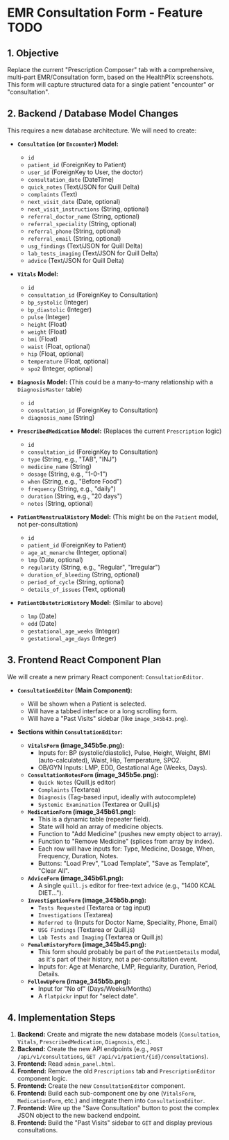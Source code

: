 # EMR Consultation Form - Feature TODO

## 1. Objective
Replace the current "Prescription Composer" tab with a comprehensive, multi-part EMR/Consultation form, based on the HealthPlix screenshots. This form will capture structured data for a single patient "encounter" or "consultation".

## 2. Backend / Database Model Changes
This requires a new database architecture. We will need to create:
- **`Consultation` (or `Encounter`) Model:**
  - `id`
  - `patient_id` (ForeignKey to Patient)
  - `user_id` (ForeignKey to User, the doctor)
  - `consultation_date` (DateTime)
  - `quick_notes` (Text/JSON for Quill Delta)
  - `complaints` (Text)
  - `next_visit_date` (Date, optional)
  - `next_visit_instructions` (String, optional)
  - `referral_doctor_name` (String, optional)
  - `referral_speciality` (String, optional)
  - `referral_phone` (String, optional)
  - `referral_email` (String, optional)
  - `usg_findings` (Text/JSON for Quill Delta)
  - `lab_tests_imaging` (Text/JSON for Quill Delta)
  - `advice` (Text/JSON for Quill Delta)

- **`Vitals` Model:**
  - `id`
  - `consultation_id` (ForeignKey to Consultation)
  - `bp_systolic` (Integer)
  - `bp_diastolic` (Integer)
  - `pulse` (Integer)
  - `height` (Float)
  - `weight` (Float)
  - `bmi` (Float)
  - `waist` (Float, optional)
  - `hip` (Float, optional)
  - `temperature` (Float, optional)
  - `spo2` (Integer, optional)

- **`Diagnosis` Model:** (This could be a many-to-many relationship with a `DiagnosisMaster` table)
  - `id`
  - `consultation_id` (ForeignKey to Consultation)
  - `diagnosis_name` (String)

- **`PrescribedMedication` Model:** (Replaces the current `Prescription` logic)
  - `id`
  - `consultation_id` (ForeignKey to Consultation)
  - `type` (String, e.g., "TAB", "INJ")
  - `medicine_name` (String)
  - `dosage` (String, e.g., "1-0-1")
  - `when` (String, e.g., "Before Food")
  - `frequency` (String, e.g., "daily")
  - `duration` (String, e.g., "20 days")
  - `notes` (String, optional)

- **`PatientMenstrualHistory` Model:** (This might be on the `Patient` model, not per-consultation)
  - `id`
  - `patient_id` (ForeignKey to Patient)
  - `age_at_menarche` (Integer, optional)
  - `lmp` (Date, optional)
  - `regularity` (String, e.g., "Regular", "Irregular")
  - `duration_of_bleeding` (String, optional)
  - `period_of_cycle` (String, optional)
  - `details_of_issues` (Text, optional)

- **`PatientObstetricHistory` Model:** (Similar to above)
  - `lmp` (Date)
  - `edd` (Date)
  - `gestational_age_weeks` (Integer)
  - `gestational_age_days` (Integer)

## 3. Frontend React Component Plan
We will create a new primary React component: `ConsultationEditor`.

- **`ConsultationEditor` (Main Component):**
  - Will be shown when a Patient is selected.
  - Will have a tabbed interface or a long scrolling form.
  - Will have a "Past Visits" sidebar (like `image_345b43.png`).

- **Sections within `ConsultationEditor`:**
  - **`VitalsForm` (image_345b5e.png):**
    - Inputs for: BP (systolic/diastolic), Pulse, Height, Weight, BMI (auto-calculated), Waist, Hip, Temperature, SPO2.
    - OB/GYN Inputs: LMP, EDD, Gestational Age (Weeks, Days).
  - **`ConsultationNotesForm` (image_345b5e.png):**
    - `Quick Notes` (Quill.js editor)
    - `Complaints` (Textarea)
    - `Diagnosis` (Tag-based input, ideally with autocomplete)
    - `Systemic Examination` (Textarea or Quill.js)
  - **`MedicationForm` (image_345b61.png):**
    - This is a dynamic table (repeater field).
    - State will hold an array of medicine objects.
    - Function to "Add Medicine" (pushes new empty object to array).
    - Function to "Remove Medicine" (splices from array by index).
    - Each row will have inputs for: Type, Medicine, Dosage, When, Frequency, Duration, Notes.
    - Buttons: "Load Prev", "Load Template", "Save as Template", "Clear All".
  - **`AdviceForm` (image_345b61.png):**
    - A single `quill.js` editor for free-text advice (e.g., "1400 KCAL DIET...").
  - **`InvestigationForm` (image_345b5b.png):**
    - `Tests Requested` (Textarea or tag input)
    - `Investigations` (Textarea)
    - `Referred to` (Inputs for Doctor Name, Speciality, Phone, Email)
    - `USG Findings` (Textarea or Quill.js)
    - `Lab Tests and Imaging` (Textarea or Quill.js)
  - **`FemaleHistoryForm` (image_345b45.png):**
    - This form should probably be part of the `PatientDetails` modal, as it's part of their history, not a per-consultation event.
    - Inputs for: Age at Menarche, LMP, Regularity, Duration, Period, Details.
  - **`FollowUpForm` (image_345b5b.png):**
    - Input for "No of" (Days/Weeks/Months)
    - A `flatpickr` input for "select date".

## 4. Implementation Steps
1.  **Backend:** Create and migrate the new database models (`Consultation`, `Vitals`, `PrescribedMedication`, `Diagnosis`, etc.).
2.  **Backend:** Create the new API endpoints (e.g., `POST /api/v1/consultations`, `GET /api/v1/patient/{id}/consultations`).
3.  **Frontend:** Read `admin_panel.html`.
4.  **Frontend:** Remove the old `Prescriptions` tab and `PrescriptionEditor` component logic.
5.  **Frontend:** Create the new `ConsultationEditor` component.
6.  **Frontend:** Build each sub-component one by one (`VitalsForm`, `MedicationForm`, etc.) and integrate them into `ConsultationEditor`.
7.  **Frontend:** Wire up the "Save Consultation" button to post the complex JSON object to the new backend endpoint.
8.  **Frontend:** Build the "Past Visits" sidebar to `GET` and display previous consultations.
